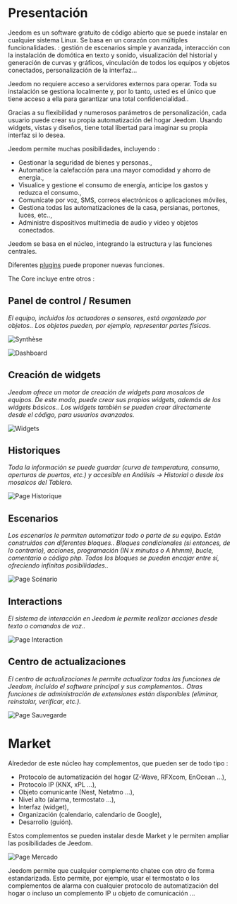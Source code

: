 # Presentación 

Jeedom es un software gratuito de código abierto que se puede instalar en cualquier sistema Linux. Se basa en un corazón con múltiples funcionalidades. : gestión de escenarios simple y avanzada, interacción con la instalación de domótica en texto y sonido, visualización del historial y generación de curvas y gráficos, vinculación de todos los equipos y objetos conectados, personalización de la interfaz...

Jeedom no requiere acceso a servidores externos para operar. Toda su instalación se gestiona localmente y, por lo tanto, usted es el único que tiene acceso a ella para garantizar una total confidencialidad..

Gracias a su flexibilidad y numerosos parámetros de personalización, cada usuario puede crear su propia automatización del hogar Jeedom. Usando widgets, vistas y diseños, tiene total libertad para imaginar su propia interfaz si lo desea.

Jeedom permite muchas posibilidades, incluyendo :

- Gestionar la seguridad de bienes y personas.,
- Automatice la calefacción para una mayor comodidad y ahorro de energía.,
- Visualice y gestione el consumo de energía, anticipe los gastos y reduzca el consumo.,
- Comunícate por voz, SMS, correos electrónicos o aplicaciones móviles,
- Gestiona todas las automatizaciones de la casa, persianas, portones, luces, etc..,
- Administre dispositivos multimedia de audio y video y objetos conectados.


Jeedom se basa en el núcleo, integrando la estructura y las funciones centrales.

Diferentes [plugins](https://market.jeedom.com) puede proponer nuevas funciones.

The Core incluye entre otros :

## Panel de control / Resumen

*El equipo, incluidos los actuadores o sensores, está organizado por objetos.. Los objetos pueden, por ejemplo, representar partes físicas*.

![Synthèse](images/doc-presentation-synthese.jpg)

![Dashboard](images/doc-presentation-dashboard.jpg)


## Creación de widgets

*Jeedom ofrece un motor de creación de widgets para mosaicos de equipos. De este modo, puede crear sus propios widgets, además de los widgets básicos.. Los widgets también se pueden crear directamente desde el código, para usuarios avanzados.*

![Widgets](images/doc-presentation-widgets.jpg)

## Historiques

*Toda la información se puede guardar (curva de temperatura, consumo, aperturas de puertas, etc.) y accesible en Análisis → Historial o desde los mosaicos del Tablero.*

![Page Historique](images/doc-presentation-historique.jpg)

## Escenarios

*Los escenarios le permiten automatizar todo o parte de su equipo. Están construidos con diferentes bloques.. Bloques condicionales (si entonces, de lo contrario), acciones, programación (IN x minutos o A hhmm), bucle, comentario o código php. Todos los bloques se pueden encajar entre sí, ofreciendo infinitas posibilidades..*

![Page Scénario](images/doc-presentation-scenario.jpg)

## Interactions

*El sistema de interacción en Jeedom le permite realizar acciones desde texto o comandos de voz..*

![Page Interaction](images/doc-presentation-interaction.jpg)

## Centro de actualizaciones

*El centro de actualizaciones le permite actualizar todas las funciones de Jeedom, incluido el software principal y sus complementos.. Otras funciones de administración de extensiones están disponibles (eliminar, reinstalar, verificar, etc.).*

![Page Sauvegarde](images/doc-presentation-update.jpg)


# Market

Alrededor de este núcleo hay complementos, que pueden ser de todo tipo :

-   Protocolo de automatización del hogar (Z-Wave, RFXcom, EnOcean ...),
-   Protocolo IP (KNX, xPL ...),
-   Objeto comunicante (Nest, Netatmo ...),
-   Nivel alto (alarma, termostato ...),
-   Interfaz (widget),
-   Organización (calendario, calendario de Google),
-   Desarrollo (guión).

Estos complementos se pueden instalar desde Market y le permiten ampliar las posibilidades de Jeedom.

![Page Mercado](images/doc-presentation-market.jpg)

Jeedom permite que cualquier complemento chatee con otro de forma estandarizada. Esto permite, por ejemplo, usar el termostato o los complementos de alarma con cualquier protocolo de automatización del hogar o incluso un complemento IP u objeto de comunicación ...

